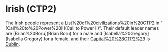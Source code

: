 # Irish (CTP2)

The Irish people represent a [List%20of%20civilizations%20in%20CTP2](civilization) in "[Call%20to%20Power%20II](Call to Power II)". Their default leader names are [Brian%20Boru](Brian Boru) for a male and [Isabella%20Gregory](Isabella Gregory) for a female, and their [Capital%20%28CTP2%29](capital) is [Dublin](Dublin).